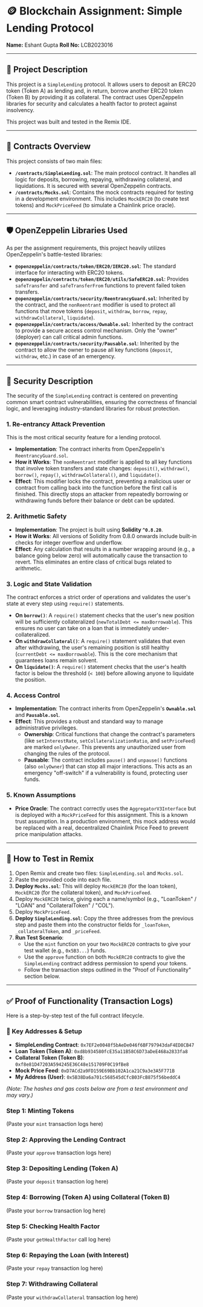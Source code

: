 # 🪙 Blockchain Assignment: Simple Lending Protocol

**Name:** Eshant Gupta
**Roll No:** LCB2023016

---

## 📖 Project Description

This project is a `SimpleLending` protocol. It allows users to deposit an ERC20 token (Token A) as lending and, in return, borrow another ERC20 token (Token B) by providing it as collateral. The contract uses OpenZeppelin libraries for security and calculates a health factor to protect against insolvency.

This project was built and tested in the Remix IDE.

---

## 📂 Contracts Overview

This project consists of two main files:

* **`/contracts/SimpleLending.sol`**: The main protocol contract. It handles all logic for deposits, borrowing, repaying, withdrawing collateral, and liquidations. It is secured with several OpenZeppelin contracts.
* **`/contracts/Mocks.sol`**: Contains the mock contracts required for testing in a development environment. This includes `MockERC20` (to create test tokens) and `MockPriceFeed` (to simulate a Chainlink price oracle).

---

## 🛡️ OpenZeppelin Libraries Used

As per the assignment requirements, this project heavily utilizes OpenZeppelin's battle-tested libraries:

* **`@openzeppelin/contracts/token/ERC20/IERC20.sol`**: The standard interface for interacting with ERC20 tokens.
* **`@openzeppelin/contracts/token/ERC20/utils/SafeERC20.sol`**: Provides `safeTransfer` and `safeTransferFrom` functions to prevent failed token transfers.
* **`@openzeppelin/contracts/security/ReentrancyGuard.sol`**: Inherited by the contract, and the `nonReentrant` modifier is used to protect all functions that move tokens (`deposit`, `withdraw`, `borrow`, `repay`, `withdrawCollateral`, `liquidate`).
* **`@openzeppelin/contracts/access/Ownable.sol`**: Inherited by the contract to provide a secure access control mechanism. Only the "owner" (deployer) can call critical admin functions.
* **`@openzeppelin/contracts/security/Pausable.sol`**: Inherited by the contract to allow the owner to pause all key functions (`deposit`, `withdraw`, etc.) in case of an emergency.

---

## 🔐 Security Description

The security of the `SimpleLending` contract is centered on preventing common smart contract vulnerabilities, ensuring the correctness of financial logic, and leveraging industry-standard libraries for robust protection.

### 1. Re-entrancy Attack Prevention
This is the most critical security feature for a lending protocol.
* **Implementation**: The contract inherits from OpenZeppelin's `ReentrancyGuard.sol`.
* **How it Works**: The `nonReentrant` modifier is applied to all key functions that involve token transfers and state changes: `deposit()`, `withdraw()`, `borrow()`, `repay()`, `withdrawCollateral()`, and `liquidate()`.
* **Effect**: This modifier locks the contract, preventing a malicious user or contract from calling back into the function before the first call is finished. This directly stops an attacker from repeatedly borrowing or withdrawing funds before their balance or debt can be updated.

### 2. Arithmetic Safety
* **Implementation**: The project is built using **Solidity `^0.8.20`**.
* **How it Works**: All versions of Solidity from 0.8.0 onwards include built-in checks for integer overflow and underflow.
* **Effect**: Any calculation that results in a number wrapping around (e.g., a balance going below zero) will automatically cause the transaction to revert. This eliminates an entire class of critical bugs related to arithmetic.

### 3. Logic and State Validation
The contract enforces a strict order of operations and validates the user's state at every step using `require()` statements.
* **On `borrow()`**: A `require()` statement checks that the user's new position will be sufficiently collateralized (`newTotalDebt <= maxBorrowable`). This ensures no user can take on a loan that is immediately under-collateralized.
* **On `withdrawCollateral()`**: A `require()` statement validates that even after withdrawing, the user's remaining position is still healthy (`currentDebt <= maxBorrowable`). This is the core mechanism that guarantees loans remain solvent.
* **On `liquidate()`**: A `require()` statement checks that the user's health factor is below the threshold (`< 100`) before allowing anyone to liquidate the position.

### 4. Access Control
* **Implementation**: The contract inherits from OpenZeppelin's **`Ownable.sol`** and **`Pausable.sol`**.
* **Effect**: This provides a robust and standard way to manage administrative privileges.
    * **Ownership**: Critical functions that change the contract's parameters (like `setInterestRate`, `setCollateralizationRatio`, and `setPriceFeed`) are marked `onlyOwner`. This prevents any unauthorized user from changing the rules of the protocol.
    * **Pausable**: The contract includes `pause()` and `unpause()` functions (also `onlyOwner`) that can stop all major interactions. This acts as an emergency "off-switch" if a vulnerability is found, protecting user funds.

### 5. Known Assumptions
* **Price Oracle**: The contract correctly uses the `AggregatorV3Interface` but is deployed with a `MockPriceFeed` for this assignment. This is a known trust assumption. In a production environment, this mock address would be replaced with a real, decentralized Chainlink Price Feed to prevent price manipulation attacks.

---

## 🧪 How to Test in Remix

1.  Open Remix and create two files: `SimpleLending.sol` and `Mocks.sol`.
2.  Paste the provided code into each file.
3.  **Deploy `Mocks.sol`**: This will deploy `MockERC20` (for the loan token), `MockERC20` (for the collateral token), and `MockPriceFeed`.
4.  Deploy `MockERC20` twice, giving each a name/symbol (e.g., "LoanToken" / "LOAN" and "CollateralToken" / "COL").
5.  Deploy `MockPriceFeed`.
6.  **Deploy `SimpleLending.sol`**: Copy the three addresses from the previous step and paste them into the constructor fields for `_loanToken`, `_collateralToken`, and `_priceFeed`.
7.  **Run Test Scenario**:
    * Use the `mint` function on your two `MockERC20` contracts to give your test wallet (e.g., `0x5B3...`) funds.
    * Use the `approve` function on both `MockERC20` contracts to give the `SimpleLending` contract address permission to spend your tokens.
    * Follow the transaction steps outlined in the "Proof of Functionality" section below.

---

## ✅ Proof of Functionality (Transaction Logs)

Here is a step-by-step test of the full contract lifecycle.

### 🔑 Key Addresses & Setup

* **SimpleLending Contract**: `0x7EF2e0048f5bAeDe046f6BF797943daF4ED8CB47`
* **Loan Token (Token A)**: `0xd8b934580fcE35a11B58C6D73aDeE468a2833fa8`
* **Collateral Token (Token B)**: `0xf8e81D47203A594245E36C48e151709F0C19fBe8`
* **Mock Price Feed**: `0xD7ACd2a9FD159E69Bb102A1ca21C9a3e3A5F771B`
* **My Address (User)**: `0x5B38Da6a701c568545dCfcB03FcB875f56beddC4`

*(Note: The hashes and gas costs below are from a test environment and may vary.)*

### Step 1: Minting Tokens

(Paste your `mint` transaction logs here)

### Step 2: Approving the Lending Contract

(Paste your `approve` transaction logs here)

### Step 3: Depositing Lending (Token A)

(Paste your `deposit` transaction log here)

### Step 4: Borrowing (Token A) using Collateral (Token B)

(Paste your `borrow` transaction log here)

### Step 5: Checking Health Factor

(Paste your `getHealthFactor` call log here)

### Step 6: Repaying the Loan (with Interest)

(Paste your `repay` transaction log here)

### Step 7: Withdrawing Collateral

(Paste your `withdrawCollateral` transaction log here)
